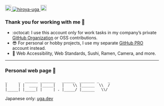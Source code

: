 <p> 
  <a href="https://github.com/hiroya-uga">
    <img height="20" src="https://img.shields.io/github/followers/hiroya-uga?label=follow&logo=github&style=flat" />
  </a>
  <a href="https://github.com/hiroya-uga/">
    <img src="https://komarev.com/ghpvc/?username=hiroya-uga" alt="hiroya-uga" />
  </a>
  <a href="http://twitter.com/hiroya_UGA">
    <img height="20" src="https://img.shields.io/twitter/follow/hiroya_UGA?label=Twitter&logo=twitter&style=flat" />
  </a>
</p>

### Thank you for working with me :tada: 

- :octocat: I use this account only for work tasks in my company’s private [GitHub Organization](https://docs.github.com/en/organizations) or OSS contributions.
- :sunglasses: For personal or hobby projects, I use my separate [GitHub PRO](https://docs.github.com/en/github/getting-started-with-github/learning-about-github/githubs-products#github-pro) account instead.
- :love_letter: Web Accessibility, Web Standards, Sushi, Ramen, Camera, and more.

-----

### Personal web page 🍣

```
_     _  ______ _______   ______  _______ _    _
|     | |  ____ |_____|   |    \\ |______  \\  /
|_____| |_____| |     | . |_____/ |______   \\/
```
Japanese only: [uga.dev](https://uga.dev)
